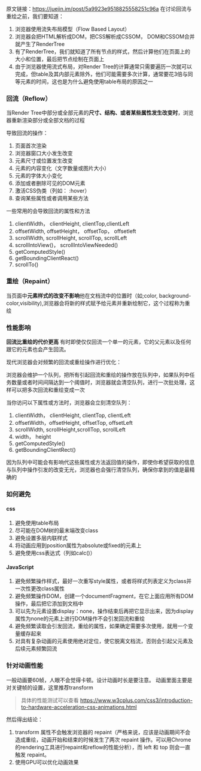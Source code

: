 
原文链接：https://juejin.im/post/5a9923e9518825558251c96a
在讨论回流与重绘之前，我们要知道：
1. 浏览器使用流失布局模型（Flow Based Layout）
2. 浏览器会把HTML解析成DOM，把CSS解析成CSSOM， DOM和CSSOM合并就产生了RenderTree
3. 有了RenderTree，我们就知道了所有节点的样式，然后计算他们在页面上的大小和位置，最后把节点绘制在页面上
4. 由于浏览器使用流式布局，对Render Tree的计算通常只需要遍历一次就可以完成，但table及其内部元素除外，他们可能需要多次计算，通常要花3倍与同等元素的时间，这也是为什么避免使用table布局的原因之一

### 回流（Reflow）
当Render Tree中部分或全部元素的**尺寸、结构、或者某些属性发生改变时**，浏览器重新渲染部分或全部文档的过程

导致回流的操作：
1. 页面首次渲染
2. 浏览器窗口大小发生改变
3. 元素尺寸或位置发生改变
4. 元素的内容变化（文字数量或图片大小）
5. 元素的字体大小变化
6. 添加或者删除可见的DOM元素
7. 激活CSS伪类（列如：   :hover）
8. 查询某些属性或者调用某些方法


一些常用的会导致回流的属性和方法
1. clientWidth， clientHeight, clientTop,clientLeft
2. offsetWidth, offsetHeight， offsetTop， offsetleft
3. scrollWidth, scrollHeight, scrollTop, scrollLeft
4. scrollIntoView()， scrollIntoViewNeeded()
5. getComputedStyle()
6. getBoundingClientReact()
7. scrollTo()


### 重绘（Repaint）
当页面中**元素样式的改变不影响**他在文档流中的位置时（如;color, background-color,visibility),浏览器会将新的样式赋予给元素并重新绘制它，这个过程称为重绘

### 性能影响
**回流比重绘的代价更高**
有时即使仅仅回流一个单一的元素，它的父元素以及任何跟它的元素也会产生回流。

现代浏览器会对频繁的回流或重绘操作进行优化：

浏览器会维护一个队列，把所有引起回流和重绘的操作放在队列中，如果队列中任务数量或者时间间隔达到一个阈值时，浏览器就会清空队列，进行一次批处理，这样可以把多次回流和重绘变成一次

当你访问以下属性或方法时，浏览器会立刻清空队列：
1. clientWidth， clientHeight, clientTop, clientLeft
2. offsetWidth，offsetHeight, offsetTop, offsetLeft
3. scrollWidth, scrollHeight,scrollTop, scrollLeft
4. width， height
5. getComputedStyle()
6. getBoundingClientRect()

因为队列中可能会有影响代这些属性或方法返回值的操作，即使你希望获取的信息与队列中操作引发的改变无光，浏览器也会强行清空队列，确保你拿到的值是最精确的

### 如何避免
#### css
1. 避免使用table布局
2. 尽可能在DOM树的最末端改变class
3. 避免设置多层内联样式
4. 将动画应用到position属性为absolute或fixed的元素上
5. 避免使用css表达式（列如calc()）

#### JavaScript
1. 避免频繁操作样式，最好一次重写style属性，或者将样式列表定义为class并一次性更改class属性
2. 避免频繁操作DOM，创建一个documentFragment，在它上面应用所有DOM操作，最后把它添加到文档中
3. 可以先为元素设置display：none，操作结束后再把它显示出来，因为display属性为none的元素上进行DOM操作不会引发回流和重绘
4. 避免频繁读取会引发回流，重绘的属性，如果确定需要多次使用，就用一个变量缓存起来
5. 对具有复杂动画的元素使用绝对定位，使它脱离文档流，否则会引起父元素及后续元素频繁回流

### 针对动画性能
一般动画要60帧，人眼不会觉得卡顿。设计动画时长是要注意。
动画里面主要是对关键帧的设置，这里推荐transform

> 具体的性能测试可以查看 https://www.w3cplus.com/css3/introduction-to-hardware-acceleration-css-animations.html 


然后得出结论：
1. transform 属性不会触发浏览器的 repaint（严格来说，应该是动画期间不会造成重绘，动画开始和结束的时候发生了两次 repaint 操作。可以用Chrome的rendering工具进行repaint和reflow的性能分析），而 left 和 top 则会一直触发 repaint。
2. 使用GPU可以优化动画效果
